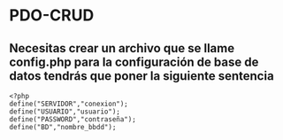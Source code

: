 # PDO-CRUD
## Necesitas crear un archivo que se llame config.php para la configuración de base de datos tendrás que poner la siguiente sentencia
```
<?php
define("SERVIDOR","conexion");
define("USUARIO","usuario");
define("PASSWORD","contraseña");
define("BD","nombre_bbdd");
```